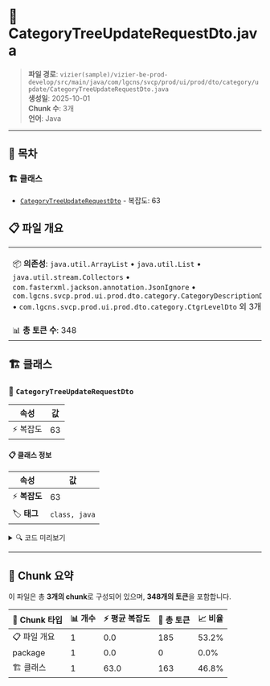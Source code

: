 # 📄 CategoryTreeUpdateRequestDto.java

> **파일 경로**: `vizier(sample)/vizier-be-prod-develop/src/main/java/com/lgcns/svcp/prod/ui/prod/dto/category/update/CategoryTreeUpdateRequestDto.java`  
> **생성일**: 2025-10-01  
> **Chunk 수**: 3개  
> **언어**: Java
---

## 📑 목차

### 🏗️ 클래스
- [`CategoryTreeUpdateRequestDto`](#class-categorytreeupdaterequestdto) - 복잡도: 63

## 📋 파일 개요

| | |
|--|--|
| 📦 **의존성**: `java.util.ArrayList` • `java.util.List` • `java.util.stream.Collectors` • `com.fasterxml.jackson.annotation.JsonIgnore` • `com.lgcns.svcp.prod.ui.prod.dto.category.CategoryDescriptionDto` • `com.lgcns.svcp.prod.ui.prod.dto.category.CtgrLevelDto` 외 3개 | ⚡ **총 복잡도**: 63 |
| 📊 **총 토큰 수**: 348 |  |



## 🏗️ 클래스

### <a id="class-categorytreeupdaterequestdto"></a>🎯 `CategoryTreeUpdateRequestDto`

| 속성 | 값 |
|------|----|
| ⚡ 복잡도 | 63 |



#### 📋 클래스 정보

| 속성 | 값 |
|------|----|
| ⚡ **복잡도** | 63 || 📍 **라인 범위** | 17-17 |
| 🏷️ **태그** | `class, java` |

<details>
<summary>🔍 코드 미리보기</summary>

```java
public class CategoryTreeUpdateRequestDto {
    private String ctgrTabUuid;
    private CategoryDescriptionDto description;
    private List<CategorySaveDto> categoryTree;

    @JsonIgnore
    public List<CtgrLevelDto> getCtgrLevels() {
        List<CtgrLevelDto> ctgrLevels = new ArrayList<>();
        ctgrLevels.add(convertLevel("1", description.getLevel1()));
        ctgrLevels.add(convertLevel("2", description.getLevel2()));
        ctgrLevels.add(convertLevel("3", description.getLevel3()));
        ctgrLevels.add(convertLevel("4", description.getLevel4()));
        ctgrLevels.add(convertLevel("5", description.getLevel5()));
        return ctgrLevels;
    }

    @JsonIgnore
    public List<CategorySaveDto> getCategoryTreeFlat() {
        return flattenCategoryTree(categoryTree);
    }

...
```

**Chunk 정보**
- 🆔 **ID**: `a34df36a2919`
- 📍 **라인**: 17-17
- 📊 **토큰**: 163
- 🏷️ **태그**: `class, java`

</details>

---





## 🧩 Chunk 요약

이 파일은 총 **3개의 chunk**로 구성되어 있으며, **348개의 토큰**을 포함합니다.

| 🧩 Chunk 타입 | 📊 개수 | ⚡ 평균 복잡도 | 📝 총 토큰 | 📈 비율 |
|---------------|--------|-------------|----------|--------|
| 📋 파일 개요 | 1 | 0.0 | 185 | 53.2% |
| package | 1 | 0.0 | 0 | 0.0% |
| 🏗️ 클래스 | 1 | 63.0 | 163 | 46.8% |

